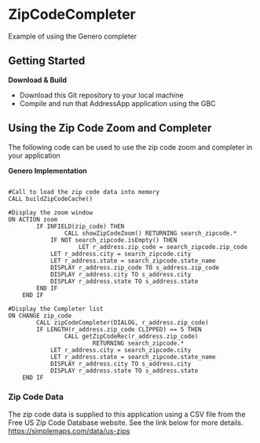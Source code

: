 # ZipCodeCompleter
Example of using the Genero completer

## Getting Started
**Download & Build**
- Download this Git repository to your local machine
- Compile and run that AddressApp application using the GBC

## Using the Zip Code Zoom and Completer
The following code can be used to use the zip code zoom and completer in\
your application

**Genero Implementation**
```genero

#Call to load the zip code data into memory
CALL buildZipCodeCache()

#Display the zoom window
ON ACTION zoom
        IF INFIELD(zip_code) THEN
                CALL showZipCodeZoom() RETURNING search_zipcode.*
	        IF NOT search_zipcode.isEmpty() THEN
	                LET r_address.zip_code = search_zipcode.zip_code
			LET r_address.city = search_zipcode.city
			LET r_address.state = search_zipcode.state_name
			DISPLAY r_address.zip_code TO s_address.zip_code
			DISPLAY r_address.city TO s_address.city
			DISPLAY r_address.state TO s_address.state
		END IF
	END IF

#Display the Completer list
ON CHANGE zip_code
        CALL zipCodeCompleter(DIALOG, r_address.zip_code)
        IF LENGTH(r_address.zip_code CLIPPED) == 5 THEN
                CALL getZipCodeRec(r_address.zip_code)
                        RETURNING search_zipcode.*
	        LET r_address.city = search_zipcode.city
	        LET r_address.state = search_zipcode.state_name
	        DISPLAY r_address.city TO s_address.city
	        DISPLAY r_address.state TO s_address.state
	END IF

```

### Zip Code Data 
The zip code data is supplied to this application using a CSV file from the\
Free US Zip Code Database website.  See the link below for more details.\
https://simplemaps.com/data/us-zips

